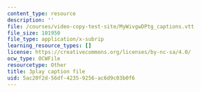 ```yaml
---
content_type: resource
description: ''
file: /courses/video-copy-test-site/MyWivgwDPtg_captions.vtt
file_size: 101950
file_type: application/x-subrip
learning_resource_types: []
license: https://creativecommons.org/licenses/by-nc-sa/4.0/
ocw_type: OCWFile
resourcetype: Other
title: 3play caption file
uid: 5ac20f2d-56df-4235-9256-ac6d9c03b0f6
---
```

